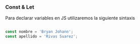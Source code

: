 
### Const & Let

Para declarar variables en JS utilizaremos la siguiente sintaxis

```javascript

const nombre = 'Bryan Johann';
const apellido = 'Rivas Suarez';
 ```